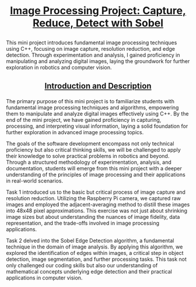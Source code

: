 # <p align="center"><u>Image Processing Project: Capture, Reduce, Detect with Sobel</u></p>
This mini project introduces fundamental image processing techniques using C++, focusing on image capture, resolution reduction, and edge detection. Through experimentation and analysis, I gained proficiency in manipulating and analyzing digital images, laying the groundwork for further exploration in robotics and computer vision.

## <p align="center"><u>Introduction and Description</u></p>
The primary purpose of this mini project is to familiarize students with fundamental image processing techniques and algorithms, empowering them to manipulate and analyze digital images effectively using C++. By the end of the mini project, we have gained proficiency in capturing, processing, and interpreting visual information, laying a solid foundation for further exploration in advanced image processing topics. 

The goals of the software development encompass not only technical proficiency but also critical thinking skills, we will be challenged to apply their knowledge to solve practical problems in robotics and beyond. Through a structured methodology of experimentation, analysis, and documentation, students will emerge from this mini project with a deeper understanding of the principles of image processing and their applications in real-world scenarios.

Task 1 introduced us to the basic but critical process of image capture and resolution reduction. Utilizing the Raspberry Pi camera, we captured raw images and employed the adjacent-averaging method to distill these images into 48x48 pixel approximations. This exercise was not just about shrinking image sizes but about understanding the nuances of image fidelity, data representation, and the trade-offs involved in image processing applications.

Task 2 delved into the Sobel Edge Detection algorithm, a fundamental technique in the domain of image analysis. By applying this algorithm, we explored the identification of edges within images, a critical step in object detection, image segmentation, and further processing tasks. This task not only challenged our coding skills but also our understanding of mathematical concepts underlying edge detection and their practical applications in computer vision.
